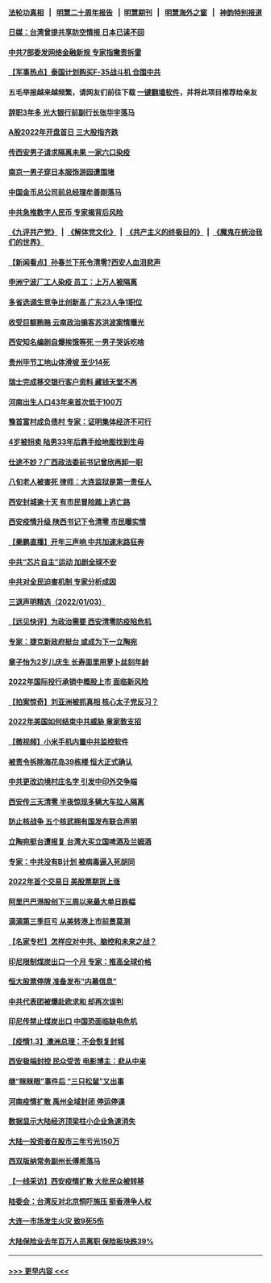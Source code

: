 #### [法轮功真相](https://github.com/gfw-breaker/truth/blob/master/README.md?t=0) &nbsp;&nbsp;|&nbsp;&nbsp; [明慧二十周年报告](https://github.com/gfw-breaker/mh-reports/blob/master/README.md?t=0) &nbsp;&nbsp;|&nbsp;&nbsp;[明慧期刊](https://github.com/gfw-breaker/mh-qikan) &nbsp;&nbsp;|&nbsp;&nbsp; [明慧海外之窗](https://github.com/gfw-breaker/mh-news/blob/master/README.md?t=0) &nbsp;&nbsp;|&nbsp;&nbsp; [神韵特别报道](https://github.com/gfw-breaker/mh-news/blob/master/shenyun.md?t=0)
#### [日媒：台湾曾提共享防空情报 日本已读不回](../pages/nsc413/n13481144.md?t=01042301) 
#### [中共7部委发网络金融新规 专家指撇责拆雷](../pages/nsc413/n13481103.md?t=01042301) 
#### [【军事热点】泰国计划购买F-35战斗机 合围中共](../pages/nsc413/n13480828.md?t=01042301) 
#### 五毛举报越来越频繁，请网友们前往下载 [一键翻墙软件](https://github.com/gfw-breaker/ssr-accounts)，并将此项目推荐给亲友
#### [辞职3年多 光大银行前副行长张华宇落马](../pages/nsc413/n13481063.md?t=01042301) 
#### [A股2022年开盘首日 三大股指齐跌](../pages/nsc413/n13480703.md?t=01042301) 
#### [传西安男子请求隔离未果 一家六口染疫](../pages/nsc413/n13480835.md?t=01042301) 
#### [南京一男子穿日本服饰游园遭围堵](../pages/nsc413/n13480948.md?t=01042301) 
#### [中国金币总公司前总经理牟善刚落马](../pages/nsc413/n13480564.md?t=01042301) 
#### [中共急推数字人民币 专家揭背后风险](../pages/nsc413/n13480801.md?t=01042301) 
#### [《九评共产党》](https://github.com/begood0513/9ping.md/blob/master/README.md) &nbsp;|&nbsp; [《解体党文化》](../../../../jtdwh.md/blob/master/README.md)  &nbsp;|&nbsp; [《共产主义的终极目的》](../../../../gczydzjmd.md/blob/master/README.md) &nbsp;|&nbsp; [《魔鬼在统治我们的世界》](../../../../mgztzwmdsj.md/blob/master/README.md) 
#### [【新闻看点】孙春兰下死令清零?西安人血泪悲声](../pages/nsc413/n13479635.md?t=01042301) 
#### [申洲宁波厂工人染疫 员工：上万人被隔离](../pages/nsc413/n13480216.md?t=01042301) 
#### [多省选调生竞争比创新高 广东23人争1职位](../pages/nsc413/n13480625.md?t=01042301) 
#### [收受巨额贿赂 云南政治掮客苏洪波案情曝光](../pages/nsc413/n13480623.md?t=01042301) 
#### [西安知名编剧自爆挨饿等死 一男子哭诉吃啥](../pages/nsc413/n13480293.md?t=01042301) 
#### [贵州毕节工地山体滑坡 至少14死](../pages/nsc413/n13480291.md?t=01042301) 
#### [瑞士完成移交银行客户资料 藏钱天堂不再](../pages/nsc413/n13480256.md?t=01042301) 
#### [河南出生人口43年来首次低于100万](../pages/nsc413/n13480102.md?t=01042301) 
#### [豫首富村成负债村 专家：证明集体经济不可行](../pages/nsc413/n13480162.md?t=01042301) 
#### [4岁被拐卖 陆男33年后靠手绘地图找到生母](../pages/nsc413/n13480315.md?t=01042301) 
#### [仕途不妙？广西政法委前书记曾欣再卸一职](../pages/nsc413/n13480116.md?t=01042301) 
#### [八旬老人被害死 律师：大连监狱是第一责任人](../pages/nsc413/n13478838.md?t=01042301) 
#### [西安封城逾十天 有市民冒险踏上逃亡路](../pages/nsc413/n13480081.md?t=01042301) 
#### [西安疫情升级 陕西书记下令清零 市民曝实情](../pages/nsc413/n13479535.md?t=01042301) 
#### [【秦鹏直播】开年三声响 中共加速末路狂奔](../pages/nsc413/n13479807.md?t=01042301) 
#### [中共“芯片自主”运动 加剧全球不安](../pages/nsc413/n13479938.md?t=01042301) 
#### [中共对全民迫害机制 专家分析成因](../pages/nsc413/n13479680.md?t=01042301) 
#### [三退声明精选（2022/01/03）](../pages/nsc413/n13479904.md?t=01042301) 
#### [【远见快评】为政治需要 西安清零防疫陷危机](../pages/nsc413/n13479781.md?t=01042301) 
#### [专家：捷克新政府挺台 或成为下一立陶宛](../pages/nsc413/n13479422.md?t=01042301) 
#### [章子怡为2岁儿庆生 长寿面里用萝卜丝刻年龄](../pages/nsc413/n13479382.md?t=01042301) 
#### [2022年国际投行承销中概股上市 面临新风险](../pages/nsc413/n13479715.md?t=01042301) 
#### [【拍案惊奇】刘亚洲被抓真相 核心太子党反习？](../pages/nsc413/n13479044.md?t=01042301) 
#### [2022年美国如何结束中共威胁 章家敦支招](../pages/nsc413/n13479552.md?t=01042301) 
#### [【微视频】小米手机内置中共监控软件](../pages/nsc413/n13479035.md?t=01042301) 
#### [被责令拆除海花岛39栋楼 恒大正式确认](../pages/nsc413/n13479534.md?t=01042301) 
#### [中共更改边境村庄名字 引发中印外交争端](../pages/nsc413/n13479106.md?t=01042301) 
#### [西安传三天清零 半夜惊现多辆大车拉人隔离](../pages/nsc413/n13479380.md?t=01042301) 
#### [防止核战争 五个核武拥有国发布联合声明](../pages/nsc413/n13479379.md?t=01042301) 
#### [立陶宛挺台遭报复 台湾大买立国啤酒及兰姆酒](../pages/nsc413/n13478518.md?t=01042301) 
#### [专家：中共没有B计划 被病毒逼入死胡同](../pages/nsc413/n13479316.md?t=01042301) 
#### [2022年首个交易日 美股票期货上涨](../pages/nsc413/n13479145.md?t=01042301) 
#### [阿里巴巴港股创下三周以来最大单日跌幅](../pages/nsc413/n13479325.md?t=01042301) 
#### [滴滴第三季巨亏 从美转港上市前景莫测](../pages/nsc413/n13477015.md?t=01042301) 
#### [【名家专栏】怎样应对中共、脑控和未来之战？](../pages/nsc413/n13478963.md?t=01042301) 
#### [印尼限制煤炭出口一个月 专家：推高全球价格](../pages/nsc413/n13479186.md?t=01042301) 
#### [恒大股票停牌 准备发布“内幕信息”](../pages/nsc413/n13478782.md?t=01042301) 
#### [中共代表团被爆赴欧求和 却再次误判](../pages/nsc413/n13479045.md?t=01042301) 
#### [印尼传禁止煤炭出口 中国恐面临缺电危机](../pages/nsc413/n13478673.md?t=01042301) 
#### [【疫情1.3】澳洲总理：不会恢复封城](../pages/nsc413/n13478482.md?t=01042301) 
#### [西安极端封控 民众受苦 电影博主：悲从中来](../pages/nsc413/n13477967.md?t=01042301) 
#### [继“眯眯眼”事件后 “三只松鼠”又出事](../pages/nsc413/n13478546.md?t=01042301) 
#### [河南疫情扩散 禹州全域封闭 停运停课](../pages/nsc413/n13478417.md?t=01042301) 
#### [数据显示大陆经济顶梁柱小企业急速消失](../pages/nsc413/n13478440.md?t=01042301) 
#### [大陆一投资者在股市三年亏光150万](../pages/nsc413/n13478212.md?t=01042301) 
#### [西双版纳常务副州长傅希落马](../pages/nsc413/n13478340.md?t=01042301) 
#### [【一线采访】西安疫情扩散 大批民众被转移](../pages/nsc413/n13478252.md?t=01042301) 
#### [陆委会：台湾反对北京恫吓施压 挺香港争人权](../pages/nsc413/n13477791.md?t=01042301) 
#### [大连一市场发生火灾 致9死5伤](../pages/nsc413/n13478119.md?t=01042301) 
#### [大陆保险业去年百万人员离职 保险板块跌39%](../pages/nsc413/n13477661.md?t=01042301) 

----
#### [ >>> 更早内容 <<< ](../indexes/nsc413-earlier.md)
